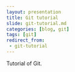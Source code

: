```yaml
---
layout: presentation
title: Git tutorial
slide: git-tutorial.md
categories: [blog, git]
tags: [git]
redirect_from:
 - git-tutorial
---
```


Tutorial of Git.
